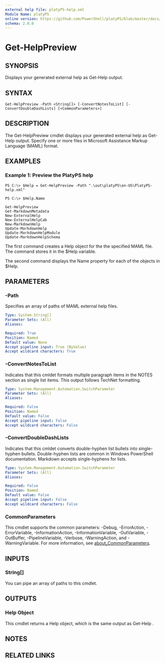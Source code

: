 ```yaml
---
external help file: platyPS-help.xml
Module Name: platyPS
online version: https://github.com/PowerShell/platyPS/blob/master/docs/Get-HelpPreview.md
schema: 2.0.0
---
```


# Get-HelpPreview

## SYNOPSIS
Displays your generated external help as Get-Help output.

## SYNTAX

```
Get-HelpPreview -Path <String[]> [-ConvertNotesToList] [-ConvertDoubleDashLists] [<CommonParameters>]
```

## DESCRIPTION
The Get-HelpPreview cmdlet displays your generated external help as Get-Help output.
Specify one or more files in Microsoft Assistance Markup Language (MAML) format.

## EXAMPLES

### Example 1: Preview the PlatyPS help
```
PS C:\> $Help = Get-HelpPreview -Path ".\out\platyPS\en-US\PlatyPS-help.xml"

PS C:\> $Help.Name

Get-HelpPreview
Get-MarkdownMetadata
New-ExternalHelp
New-ExternalHelpCab
New-MarkdownHelp
Update-MarkdownHelp
Update-MarkdownHelpModule
Update-MarkdownHelpSchema
```

The first command creates a Help object for the the specified MAML file.
The command stores it in the $Help variable.

The second command displays the Name property for each of the objects in $Help.

## PARAMETERS

### -Path
Specifies an array of paths of MAML external help files.

```yaml
Type: System.String[]
Parameter Sets: (All)
Aliases:

Required: True
Position: Named
Default value: None
Accept pipeline input: True (ByValue)
Accept wildcard characters: True
```

### -ConvertNotesToList
Indicates that this cmldet formats multiple paragraph items in the NOTES section as single list items.
This output follows TechNet formatting.

```yaml
Type: System.Management.Automation.SwitchParameter
Parameter Sets: (All)
Aliases:

Required: False
Position: Named
Default value: False
Accept pipeline input: False
Accept wildcard characters: False
```

### -ConvertDoubleDashLists
Indicates that this cmldet converts double-hyphen list bullets into single-hyphen bullets.
Double-hyphen lists are common in Windows PowerShell documentation.
Markdown accepts single-hyphens for lists.

```yaml
Type: System.Management.Automation.SwitchParameter
Parameter Sets: (All)
Aliases:

Required: False
Position: Named
Default value: False
Accept pipeline input: False
Accept wildcard characters: False
```

### CommonParameters
This cmdlet supports the common parameters: -Debug, -ErrorAction, -ErrorVariable, -InformationAction, -InformationVariable, -OutVariable, -OutBuffer, -PipelineVariable, -Verbose, -WarningAction, and -WarningVariable. For more information, see [about_CommonParameters](http://go.microsoft.com/fwlink/?LinkID=113216).

## INPUTS

### String[]
You can pipe an array of paths to this cmdlet.

## OUTPUTS

### Help Object
This cmdlet returns a Help object, which is the same output as Get-Help .

## NOTES

## RELATED LINKS
